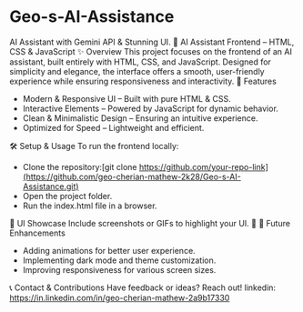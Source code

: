 # Geo-s-AI-Assistance
AI Assistant with Gemini API &amp; Stunning UI.
🎨 AI Assistant Frontend – HTML, CSS & JavaScript
✨ Overview
This project focuses on the frontend of an AI assistant, built entirely with HTML, CSS, and JavaScript. Designed for simplicity and elegance, the interface offers a smooth, user-friendly experience while ensuring responsiveness and interactivity.
🚀 Features
- Modern & Responsive UI – Built with pure HTML & CSS.
- Interactive Elements – Powered by JavaScript for dynamic behavior.
- Clean & Minimalistic Design – Ensuring an intuitive experience.
- Optimized for Speed – Lightweight and efficient.

🛠️ Setup & Usage
To run the frontend locally:
- Clone the repository:[git clone https://github.com/your-repo-link](https://github.com/geo-cherian-mathew-2k28/Geo-s-AI-Assistance.git)
- Open the project folder.
- Run the index.html file in a browser.

🎨 UI Showcase
Include screenshots or GIFs to highlight your UI. 📸
📌 Future Enhancements
- Adding animations for better user experience.
- Implementing dark mode and theme customization.
- Improving responsiveness for various screen sizes.

📞 Contact & Contributions
Have feedback or ideas? Reach out!
linkedin: https://in.linkedin.com/in/geo-cherian-mathew-2a9b17330



